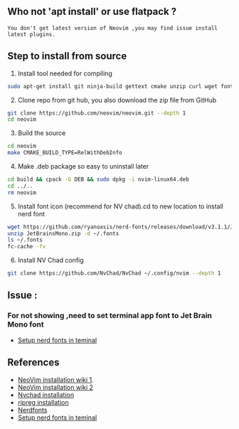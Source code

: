 ## Who not 'apt install' or use flatpack ?
	You don't get latest version of Neovim ,you may find issue install latest plugins.

## Step to install from source 

1. Install tool needed for compiling
```bash
sudo apt-get install git ninja-build gettext cmake unzip curl wget font-config ripgrep build-essential
```
2. Clone repo from git hub, you also download the zip file from GitHub
``` bash
git clone https://github.com/neovim/neovim.git --depth 1
cd neovim
```
3. Build the source 
```bash
cd neovim
make CMAKE_BUILD_TYPE=RelWithDebInfo
```
4. Make .deb package so easy to uninstall later
```bash
cd build && cpack -G DEB && sudo dpkg -i nvim-linux64.deb
cd ../..
rm neovim
```
5. Install font icon (recommend for NV chad).cd to new location to install nerd font 
```bash
wget https://github.com/ryanoasis/nerd-fonts/releases/download/v3.1.1/JetBrainsMono.zip
unzip JetBrainsMono.zip -d ~/.fonts
ls ~/.fonts
fc-cache -fv
```
6. Install NV Chad config 
```bash
git clone https://github.com/NvChad/NvChad ~/.config/nvim --depth 1
```

## Issue :
### For not showing ,need to set terminal app font to Jet Brain Mono font
-  [Setup nerd fonts in teminal](https://blog.danskingdom.com/Update-your-terminal-prompt-and-font-in-Windows-Terminal-and-VS-Code-and-Visual-Studio/)


## References
 - [NeoVim installation wiki 1](https://github.com/neovim/neovim/blob/master/INSTALL.md).
 - [NeoVim installation wiki 2](https://github.com/neovim/neovim/blob/master/BUILD.md#build-prerequisites)
- [Nvchad installation](https://nvchad.com/docs/quickstart/install)
- [ripreg installation](https://github.com/BurntSushi/ripgrep?tab=readme-ov-file#installation)
- [Nerdfonts](https://www.nerdfonts.com/font-downloads)
- [Setup nerd fonts in teminal](https://blog.danskingdom.com/Update-your-terminal-prompt-and-font-in-Windows-Terminal-and-VS-Code-and-Visual-Studio/)
